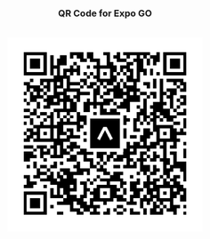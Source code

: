 <h3 align="center">QR Code for Expo GO</h3>
<br />
<div align="center">
  <img src="./assets/qr-code.png" alt="QR Code" width="350" height="350">
</div>
